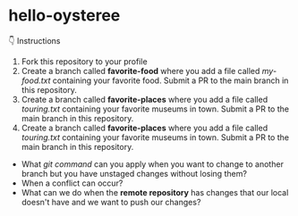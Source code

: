 # hello-oysteree

👇 Instructions
1. Fork this repository to your profile
2. Create a branch called **favorite-food** where you add a file called *my-food.txt* containing your favorite food. Submit a PR to the main branch in this repository.
3. Create a branch called **favorite-places** where you add a file called *touring.txt* containing your favorite museums in town. Submit a PR to the main branch in this repository.
4. Create a branch called **favorite-places** where you add a file called *touring.txt* containing your favorite museums in town. Submit a PR to the main branch in this repository.



- What *git command* can you apply when you want to change to another branch but you have unstaged changes without losing them?
- When a conflict can occur?
- What can we do when the **remote repository** has changes that our local doesn't have and we want to push our changes?
